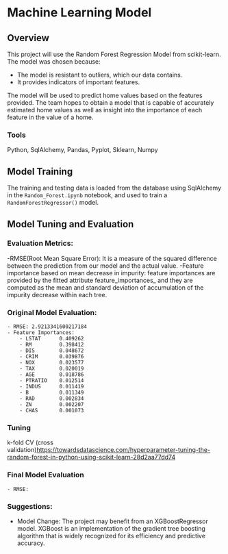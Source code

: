 # Machine Learning Model

## Overview
This project will use the Random Forest Regression Model from scikit-learn. The model was chosen because:
- The model is resistant to outliers, which our data contains.
- It provides indicators of important features.

The model will be used to predict home values based on the features provided. The team hopes to obtain a model that is capable of accurately estimated home values as well as insight into the importance of each feature in the value of a home. 

### Tools
Python, SqlAlchemy, Pandas, Pyplot, Sklearn, Numpy

## Model Training
The training and testing data is loaded from the database using SqlAlchemy in the `Random_Forest.ipynb` notebook, and used to train a `RandomForestRegressor()` model.

## Model Tuning and Evaluation

### Evaluation Metrics:

-RMSE(Root Mean Square Error): It is a measure of the squared difference between the prediction from our model and the actual value.
-Feature importance based on mean decrease in impurity: feature importances are provided by the fitted attribute feature_importances_ and they are computed as the mean and standard deviation of accumulation of the impurity decrease within each tree.

### Original Model Evaluation:
    - RMSE: 2.9213341600217184
    - Feature Importances: 
        - LSTAT      0.409262
        - RM         0.398412
        - DIS        0.048672
        - CRIM       0.039876
        - NOX        0.023577
        - TAX        0.020019
        - AGE        0.018786
        - PTRATIO    0.012514
        - INDUS      0.011419
        - B          0.011349
        - RAD        0.002834
        - ZN         0.002207
        - CHAS       0.001073

### Tuning
k-fold CV (cross validation)https://towardsdatascience.com/hyperparameter-tuning-the-random-forest-in-python-using-scikit-learn-28d2aa77dd74

### Final Model Evaluation
    - RMSE: 

### Suggestions:

- Model Change: The project may benefit from an XGBoostRegressor model. XGBoost is an implementation of the gradient tree boosting algorithm that is widely recognized for its efficiency and predictive accuracy.





